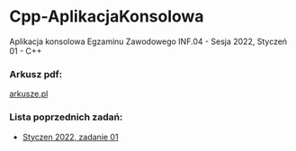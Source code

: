 # Cpp-AplikacjaKonsolowa
Aplikacja konsolowa Egzaminu Zawodowego INF.04 - Sesja 2022, Styczeń 01 - C++

### Arkusz pdf: 
<a href="https://arkusze.pl/zawodowy/inf04-2022-czerwiec-egzamin-zawodowy-praktyczny.pdf"> arkusze.pl </a>

### Lista poprzednich zadań:

- [Styczen 2022, zadanie 01](https://github.com/INF-04/Cpp-AplikacjaKonsolowa/tree/2022-01-Styczen)
